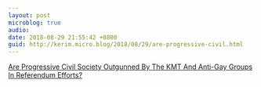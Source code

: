 ```yaml
---
layout: post
microblog: true
audio: 
date: 2018-08-29 21:55:42 +0800
guid: http://kerim.micro.blog/2018/08/29/are-progressive-civil.html
---
```

[Are Progressive Civil Society Outgunned By The KMT And Anti-Gay Groups In Referendum Efforts?](https://newbloommag.net/2018/08/29/kmt-gay-marriage-referendum/)
